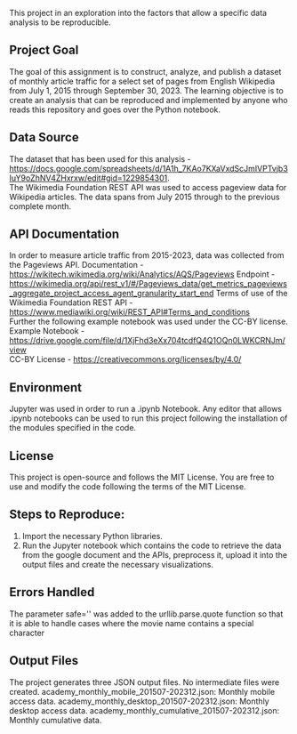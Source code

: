 This project in an exploration into the factors that allow a specific data analysis to be reproducible.

## Project Goal 
The goal of this assignment is to construct, analyze, and publish a dataset of monthly article traffic for a select set of pages from English Wikipedia from July 1, 2015 through September 30, 2023. The learning objective is to create an analysis that can be reproduced and implemented by anyone who reads this repository and goes over the Python notebook. 

## Data Source
The dataset that has been used for this analysis - https://docs.google.com/spreadsheets/d/1A1h_7KAo7KXaVxdScJmIVPTvjb3IuY9oZhNV4ZHxrxw/edit#gid=1229854301.  
The Wikimedia Foundation REST API  was used to access pageview data for Wikipedia articles. The data spans from July 2015 through to the previous complete month.

## API Documentation
In order to measure article traffic from 2015-2023, data was collected from the Pageviews API. 
Documentation - https://wikitech.wikimedia.org/wiki/Analytics/AQS/Pageviews
Endpoint - https://wikimedia.org/api/rest_v1/#/Pageviews_data/get_metrics_pageviews_aggregate_project_access_agent_granularity_start_end
Terms of use of the Wikimedia Foundation REST API - https://www.mediawiki.org/wiki/REST_API#Terms_and_conditions  
Further the following example notebook was used under the CC-BY license.  
Example Notebook - https://drive.google.com/file/d/1XjFhd3eXx704tcdfQ4Q1OQn0LWKCRNJm/view  
CC-BY License - https://creativecommons.org/licenses/by/4.0/  
 
## Environment
Jupyter was used in order to run a .ipynb Notebook. Any editor that allows .ipynb notebooks can be used to run this project following the installation of the modules specified in the code.

## License
This project is open-source and follows the MIT License. You are free to use and modify the code following the terms of the MIT License.

## Steps to Reproduce:
1)	Import the necessary Python libraries.
2)	Run the Jupyter notebook which contains the code to retrieve the data from the google document and the APIs, preprocess it, upload it into the output files and create the necessary visualizations. 

## Errors Handled
The parameter safe='' was added to the urllib.parse.quote function so that it is able to handle cases where the movie name contains a special character

## Output Files 
The project generates three JSON output files. No intermediate files were created.
academy_monthly_mobile_201507-202312.json: Monthly mobile access data.
academy_monthly_desktop_201507-202312.json: Monthly desktop access data.
academy_monthly_cumulative_201507-202312.json: Monthly cumulative data.





